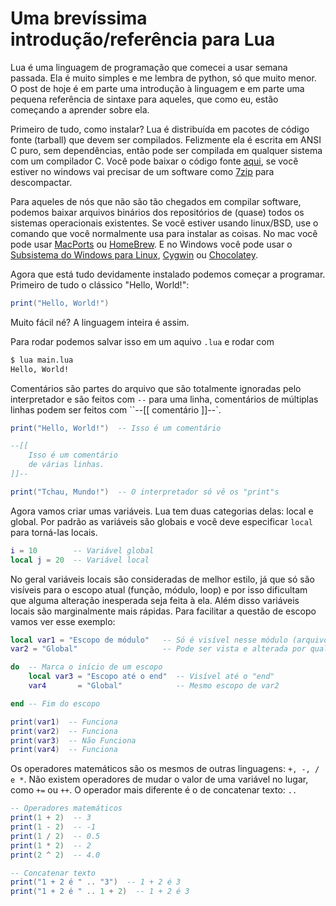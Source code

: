 # Uma brevíssima introdução/referência para Lua

Lua é uma linguagem de programação que comecei a usar semana passada. Ela é muito simples e me lembra de python, só que muito menor. O post de hoje é em parte uma introdução à linguagem e em parte uma pequena referência de sintaxe para aqueles, que como eu, estão começando a aprender sobre ela.

Primeiro de tudo, como instalar? Lua é distribuída em pacotes de código fonte (tarball) que devem ser compilados. Felizmente ela é escrita em ANSI C puro, sem dependências, então pode ser compilada em qualquer sistema com um compilador C. Você pode baixar o código fonte [aqui](https://www.lua.org/ftp/), se você estiver no windows vai precisar de um software como [7zip](https://www.7-zip.org/) para descompactar.

Para aqueles de nós que não são tão chegados em compilar software, podemos baixar arquivos binários dos repositórios de (quase) todos os sistemas operacionais existentes. Se você estiver usando linux/BSD, use o comando que você normalmente usa para instalar as coisas. No mac você pode usar [MacPorts](https://www.macports.org/) ou [HomeBrew](https://brew.sh/). E no Windows você pode usar o [Subsistema do Windows para Linux](https://docs.microsoft.com/en-us/windows/wsl/install-win10), [Cygwin](https://www.cygwin.com/) ou [Chocolatey](https://chocolatey.org/packages?q=lua).

Agora que está tudo devidamente instalado podemos começar a programar. Primeiro de tudo o clássico "Hello, World!":

```lua
print("Hello, World!")
```

Muito fácil né? A linguagem inteira é assim.

Para rodar podemos salvar isso em um aquivo `.lua` e rodar com

```bash
$ lua main.lua
Hello, World!
```

Comentários são partes do arquivo que são totalmente ignoradas pelo interpretador e são feitos com `--` para uma linha, comentários de múltiplas linhas podem ser feitos com ``--[[ comentário ]]--`.

```lua
print("Hello, World!")  -- Isso é um comentário

--[[
	Isso é um comentário
	de várias linhas.
]]--

print("Tchau, Mundo!")  -- O interpretador só vê os "print"s
```

Agora vamos criar umas variáveis. Lua tem duas categorias delas: local e global. Por padrão as variáveis são globais e você deve especificar `local` para torná-las locais.

```lua
i = 10        -- Variável global
local j = 20  -- Variável local
```

No geral variáveis locais são consideradas de melhor estilo, já que só são visíveis para o escopo atual (função, módulo, loop) e por isso dificultam que alguma alteração inesperada seja feita à ela. Além disso variáveis locais são marginalmente mais rápidas. Para facilitar a questão de escopo vamos ver esse exemplo:

```lua
local var1 = "Escopo de módulo"   -- Só é visível nesse módulo (arquivo)
var2 = "Global"                   -- Pode ser vista e alterada por qualquer módulo (arquivo)

do  -- Marca o início de um escopo
	local var3 = "Escopo até o end"  -- Visível até o "end"
	var4       = "Global"            -- Mesmo escopo de var2

end -- Fim do escopo

print(var1)  -- Funciona
print(var2)  -- Funciona
print(var3)  -- Não Funciona
print(var4)  -- Funciona
```

Os operadores matemáticos são os mesmos de outras linguagens: `+, -, / e *`. Não existem operadores de mudar o valor de uma variável no lugar, como `+=` ou `++`. O operador mais diferente é o de concatenar texto: `..`

```lua
-- Operadores matemáticos
print(1 + 2)  -- 3
print(1 - 2)  -- -1
print(1 / 2)  -- 0.5
print(1 * 2)  -- 2
print(2 ^ 2)  -- 4.0

-- Concatenar texto
print("1 + 2 é " .. "3")  -- 1 + 2 é 3
print("1 + 2 é " .. 1 + 2)  -- 1 + 2 é 3

```

